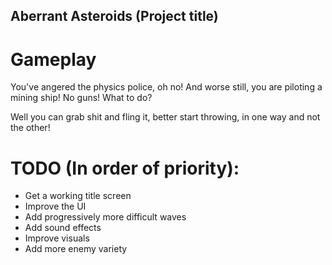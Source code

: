 ## Aberrant Asteroids (Project title)

# Gameplay
You've angered the physics police, oh no! And worse still, you are piloting a mining ship! No guns! What to do? <br>

Well you can grab shit and fling it, better start throwing, in one way and not the other!

# TODO (In order of priority):
- Get a working title screen
- Improve the UI
- Add progressively more difficult waves
- Add sound effects
- Improve visuals
- Add more enemy variety
